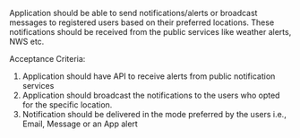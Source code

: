 Application should be able to send notifications/alerts or broadcast messages to registered users based on their preferred locations. These notifications should be received from the public services like weather alerts, NWS etc.

Acceptance Criteria: 

1. Application should have API to receive alerts from public notification services
2. Application should broadcast the notifications to the users who opted for the specific location.
3. Notification should be delivered in the mode preferred by the users i.e., Email, Message or an App alert

